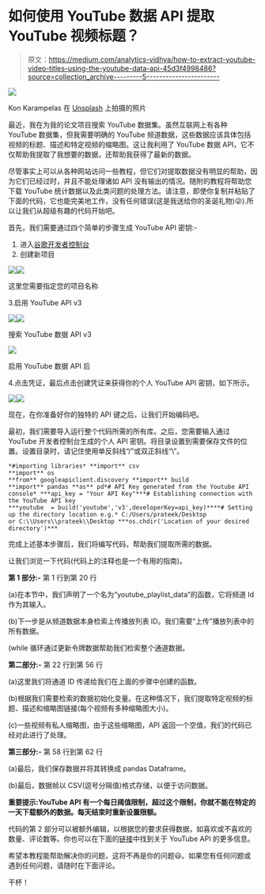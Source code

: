 # 如何使用 YouTube 数据 API 提取 YouTube 视频标题？

> 原文：<https://medium.com/analytics-vidhya/how-to-extract-youtube-video-titles-using-the-youtube-data-api-45d3f4998486?source=collection_archive---------5----------------------->

![](img/ed3dbbf0713a98b75da6d4fa83f5c2be.png)

Kon Karampelas 在 [Unsplash](https://unsplash.com?utm_source=medium&utm_medium=referral) 上拍摄的照片

最近，我在为我的论文项目搜索 YouTube 数据集。虽然互联网上有各种 YouTube 数据集，但我需要明确的 YouTube 频道数据，这些数据应该具体包括视频的标题、描述和特定视频的缩略图。这让我利用了 YouTube 数据 API，它不仅帮助我提取了我想要的数据，还帮助我获得了最新的数据。

尽管事实上可以从各种网站访问一些教程，但它们对提取数据没有明显的帮助，因为它们已经过时，并且不能处理诸如 API 没有输出的情况。随附的教程将帮助您下载 YouTube 统计数据以及此类问题的处理方法。请注意，即使你复制并粘贴了下面的代码，它也能完美地工作，没有任何错误(这是我送给你的圣诞礼物)😜).所以让我们从超级有趣的代码开始吧。

首先，我们需要通过四个简单的步骤生成 YouTube API 密钥:-

1.  进入[谷歌开发者控制台](https://console.developers.google.com/)
2.  创建新项目

![](img/2446a7deceb91b3000dd4efe630518db.png)![](img/5aa5040652a1079d9537ae0da53c77c6.png)

这里您需要指定您的项目名称

3.启用 YouTube API v3

![](img/c5315961b750184f7cefd33a4bcfa2d1.png)![](img/2b4d4e0d221eeab03c4d98fb97aca371.png)

搜索 YouTube 数据 API v3

![](img/b1b14736b9794a8d966b6d341fa44b15.png)

启用 YouTube 数据 API 后

4.点击凭证，最后点击创建凭证来获得你的个人 YouTube API 密钥，如下所示。

![](img/0229012668c88683b8fe6d40e0487a6b.png)![](img/d7105500b94eef9f16beef066fe42122.png)

现在，在你准备好你的独特的 API 键之后，让我们开始编码吧。

最初，我们需要导入运行整个代码所需的所有库。之后，您需要输入通过 YouTube 开发者控制台生成的个人 API 密钥。将目录设置到需要保存文件的位置。设置目录时，请记住使用单反斜线“/”或双正斜线“\\”。

```
*#importing libraries* **import** csv
**import** os
**from** googleapiclient.discovery **import** build
**import** pandas **as** pd*# API Key generated from the Youtube API console* ***api_key = "Your API Key"***# Establishing connection with the YouTube API key
***youtube  = build('youtube','v3',developerKey=api_key)****# Setting up the directory location e.g.* C:/Users/prateek/Desktop 
or C:\\Users\\prateek\\Desktop ***os.chdir('Location of your desired directory')***
```

完成上述基本步骤后，我们将编写代码，帮助我们提取所需的数据。

让我们浏览一下代码(代码上的注释也是一个有用的指南)。

**第 1 部分:-** 第 1 行到第 20 行

(a)在本节中，我们声明了一个名为“youtube_playlist_data”的函数，它将频道 Id 作为其输入。

(b)下一步是从频道数据本身检索上传播放列表 ID。我们需要“上传”播放列表中的所有数据。

(while 循环通过更新令牌数据帮助我们检索整个通道数据。

**第二部分:-** 第 22 行到第 56 行

(a)这里我们将通道 ID 传递给我们在上面的步骤中创建的函数。

(b)根据我们需要检索的数据初始化变量。在这种情况下，我们提取特定视频的标题、描述和缩略图链接(每个视频有多种缩略图大小)。

(c)一些视频有私人缩略图，由于这些缩略图，API 返回一个空值，我们的代码已经对此进行了处理。

**第三部分:-** 第 58 行到第 62 行

(a)最后，我们保存数据并将其转换成 pandas Dataframe。

(b)最后，数据帧以 CSV(逗号分隔值)格式存储，以便于访问数据。

**重要提示:YouTube API 有一个每日阈值限制，超过这个限制，你就不能在特定的一天下载额外的数据。每天结束时重新设置限额。**

代码的第 2 部分可以被额外编辑，以根据您的要求获得数据，如喜欢或不喜欢的数量、评论数等。你也可以在下面的[链接](https://developers.google.com/youtube/v3/getting-started)中找到关于 YouTube API 的更多信息。

希望本教程能帮助解决你的问题，这将不再是你的问题😃。如果您有任何问题或遇到任何问题，请随时在下面评论。

干杯！